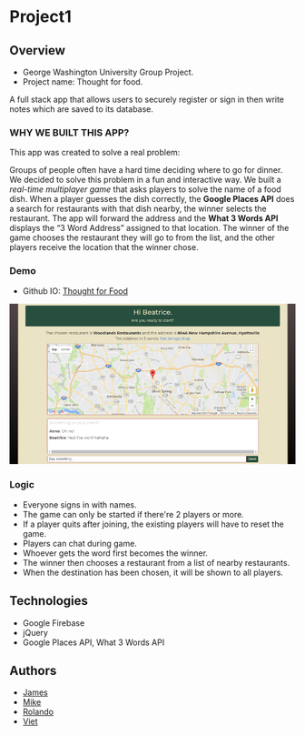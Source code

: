 # Project1

## Overview
* George Washington University Group Project.
* Project name: Thought for food.

A full stack app that allows users to securely register or sign in then write notes which are saved to its database.

### WHY WE BUILT THIS APP?

This app was created to solve a real problem:

Groups of people often have a hard time deciding where to go for dinner. We decided to solve this problem in a fun and interactive way. We built a *real-time multiplayer game* that asks players to solve the name of a food dish. When a player guesses the dish correctly, the **Google Places API** does a search for restaurants with that dish nearby, the winner selects the restaurant. The app will forward the address and the **What 3 Words API** displays the “3 Word Address” assigned to that location. The winner of the game chooses the restaurant they will go to from the list, and the other players receive the location that the winner chose.

### Demo
* Github IO: [Thought for Food](https://nguyendviet.github.io/Project1/)
<img src="https://github.com/nguyendviet/Project1/blob/master/github.png" width="800"/>

### Logic
* Everyone signs in with names.
* The game can only be started if there're 2 players or more.
* If a player quits after joining, the existing players will have to reset the game.
* Players can chat during game.
* Whoever gets the word first becomes the winner.
* The winner then chooses a restaurant from a list of nearby restaurants.
* When the destination has been chosen, it will be shown to all players.

## Technologies
* Google Firebase
* jQuery
* Google Places API, What 3 Words API

## Authors
* [James](https://github.com/jimboneely)
* [Mike](https://github.com/MikeYencha)
* [Rolando](https://github.com/rcintron1)
* [Viet](https://github.com/nguyendviet)